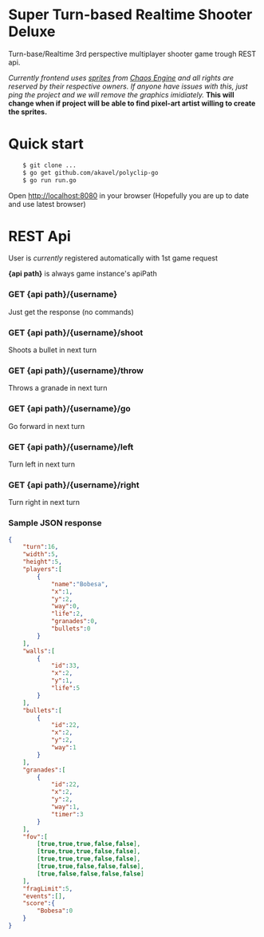 Super Turn-based Realtime Shooter Deluxe
=====

Turn-base/Realtime 3rd perspective multiplayer shooter game trough REST api.

*Currently frontend uses [sprites](http://spritedatabase.net/game/1868) from [Chaos Engine](http://en.wikipedia.org/wiki/The_Chaos_Engine) and all rights are reserved by their respective owners. If anyone have issues with this, just ping the project and we will remove the graphics imidiately.* __This will change when if project will be able to find pixel-art artist willing to create the sprites.__

Quick start
=====

```bash
	$ git clone ...
	$ go get github.com/akavel/polyclip-go 
	$ go run run.go
```

Open [http://localhost:8080](http://localhost:8080) in your browser (Hopefully you are up to date and use latest browser)

REST Api
=====

User is *currently* registered automatically with 1st game request

__{api path}__ is always game instance's apiPath

### GET {api path}/{username}
Just get the response (no commands)

### GET {api path}/{username}/shoot
Shoots a bullet in next turn

### GET {api path}/{username}/throw
Throws a granade in next turn

### GET {api path}/{username}/go
Go forward in next turn

### GET {api path}/{username}/left
Turn left in next turn

### GET {api path}/{username}/right
Turn right in next turn

### Sample JSON response
```json
{
	"turn":16,
	"width":5,
	"height":5,
	"players":[
		{
			"name":"Bobesa",
			"x":1,
			"y":2,
			"way":0,
			"life":2,
			"granades":0,
			"bullets":0
		}
	],
	"walls":[
		{
			"id":33,
			"x":2,
			"y":1,
			"life":5
		}
	],
	"bullets":[
		{
			"id":22,
			"x":2,
			"y":2,
			"way":1
		}
	],
	"granades":[
		{
			"id":22,
			"x":2,
			"y":2,
			"way":1,
			"timer":3
		}
	],
	"fov":[
		[true,true,true,false,false],
		[true,true,true,false,false],
		[true,true,true,false,false],
		[true,true,false,false,false],
		[true,false,false,false,false]
	],
	"fragLimit":5,
	"events":[],
	"score":{
		"Bobesa":0
	}
}
```
